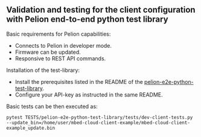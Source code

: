 ## Validation and testing for the client configuration with Pelion end-to-end python test library

Basic requirements for Pelion capabilities:

- Connects to Pelion in developer mode.
- Firmware can be updated.
- Responsive to REST API commands.

Installation of the test-library:

- Install the prerequisites listed in the README of the [pelion-e2e-python-test-library](https://github.com/ARMmbed/pelion-e2e-python-test-library).
- Configure your API-key as instructed in the same README.


Basic tests can be then executed as:

`pytest TESTS/pelion-e2e-python-test-library/tests/dev-client-tests.py --update_bin=/home/user/mbed-cloud-client-example/mbed-cloud-client-example_update.bin`
